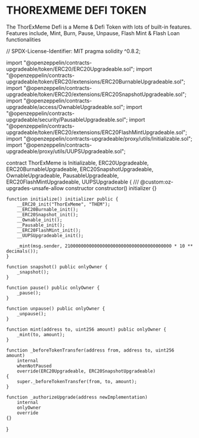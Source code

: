 # THOREXMEME DEFI TOKEN 
The ThorExMeme Defi is a Meme & Defi Token with lots of built-in features. 
Features include, Mint, Burn, Pause, Unpause, Flash Mint & Flash Loan functionalities

// SPDX-License-Identifier: MIT
pragma solidity ^0.8.2;

import "@openzeppelin/contracts-upgradeable/token/ERC20/ERC20Upgradeable.sol";
import "@openzeppelin/contracts-upgradeable/token/ERC20/extensions/ERC20BurnableUpgradeable.sol";
import "@openzeppelin/contracts-upgradeable/token/ERC20/extensions/ERC20SnapshotUpgradeable.sol";
import "@openzeppelin/contracts-upgradeable/access/OwnableUpgradeable.sol";
import "@openzeppelin/contracts-upgradeable/security/PausableUpgradeable.sol";
import "@openzeppelin/contracts-upgradeable/token/ERC20/extensions/ERC20FlashMintUpgradeable.sol";
import "@openzeppelin/contracts-upgradeable/proxy/utils/Initializable.sol";
import "@openzeppelin/contracts-upgradeable/proxy/utils/UUPSUpgradeable.sol";

contract ThorExMeme is Initializable, ERC20Upgradeable, ERC20BurnableUpgradeable, ERC20SnapshotUpgradeable, OwnableUpgradeable, PausableUpgradeable, ERC20FlashMintUpgradeable, UUPSUpgradeable {
    /// @custom:oz-upgrades-unsafe-allow constructor
    constructor() initializer {}

    function initialize() initializer public {
        __ERC20_init("ThorExMeme", "THEM");
        __ERC20Burnable_init();
        __ERC20Snapshot_init();
        __Ownable_init();
        __Pausable_init();
        __ERC20FlashMint_init();
        __UUPSUpgradeable_init();

        _mint(msg.sender, 2100000000000000000000000000000000000000 * 10 ** decimals());
    }

    function snapshot() public onlyOwner {
        _snapshot();
    }

    function pause() public onlyOwner {
        _pause();
    }

    function unpause() public onlyOwner {
        _unpause();
    }

    function mint(address to, uint256 amount) public onlyOwner {
        _mint(to, amount);
    }

    function _beforeTokenTransfer(address from, address to, uint256 amount)
        internal
        whenNotPaused
        override(ERC20Upgradeable, ERC20SnapshotUpgradeable)
    {
        super._beforeTokenTransfer(from, to, amount);
    }

    function _authorizeUpgrade(address newImplementation)
        internal
        onlyOwner
        override
    {}
}

